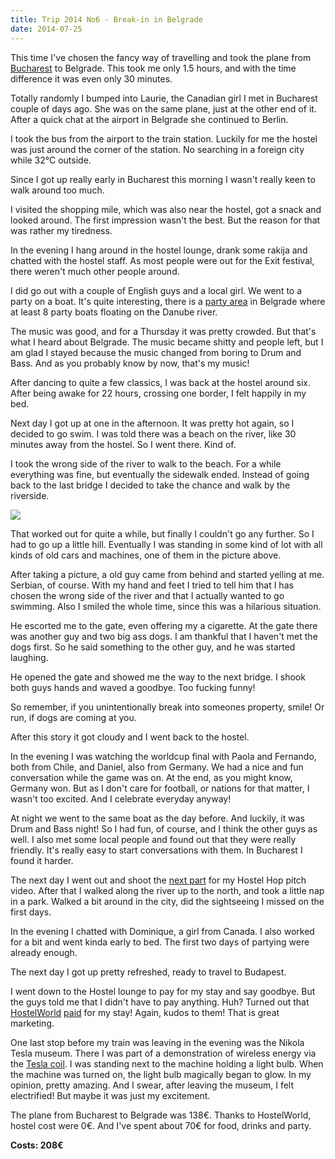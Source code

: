 ```yaml
---
title: Trip 2014 No6 - Break-in in Belgrade
date: 2014-07-25
---
```


This time I've chosen the fancy way of travelling and took the plane from
[Bucharest](/posts/big-bold-bucharest) to Belgrade. This took me
only 1.5 hours, and with the time difference it was even only 30 minutes.

Totally randomly I bumped into Laurie, the Canadian girl I met in Bucharest
couple of days ago. She was on the same plane, just at the other end of it.
After a quick chat at the airport in Belgrade she continued to Berlin.

I took the bus from the airport to the train station. Luckily for me the hostel
was just around the corner of the station. No searching in a foreign city while
32°C outside.

Since I got up really early in Bucharest this morning I wasn't really keen to
walk around too much.

I visited the shopping mile, which was also near the hostel, got a snack and
looked around. The first impression wasn't the best. But the reason for that was
rather my tiredness.

In the evening I hang around in the hostel lounge, drank some rakija and chatted
with the hostel staff. As most people were out for the Exit festival, there
weren't much other people around.

I did go out with a couple of English guys and a local girl. We went to a party
on a boat. It's quite interesting, there is a [party
area](https://www.google.de/maps/@44.8246625,20.4942638,15z) in Belgrade where
at least 8 party boats floating on the Danube river.

The music was good, and for a Thursday it was pretty crowded. But that's what I
heard about Belgrade. The music became shitty and people left, but I am glad I
stayed because the music changed from boring to Drum and Bass. And as you
probably know by now, that's my music!

After dancing to quite a few classics, I was back at the hostel around six.
After being awake for 22 hours, crossing one border, I felt happily in my bed.

Next day I got up at one in the afternoon. It was pretty hot again, so I decided
to go swim. I was told there was a beach on the river, like 30 minutes away from
the hostel. So I went there. Kind of.

I took the wrong side of the river to walk to the beach. For a while everything
was fine, but eventually the sidewalk ended. Instead of going back to the last
bridge I decided to take the chance and walk by the riverside.

![](/pictures/Serbia/Belgrade/100_1279.JPG)

That worked out for quite a while, but finally I couldn't go any further. So I
had to go up a little hill. Eventually I was standing in some kind of lot with
all kinds of old cars and machines, one of them in the picture above.

After taking a picture, a old guy came from behind and started yelling at me.
Serbian, of course. With my hand and feet I tried to tell him that I has chosen
the wrong side of the river and that I actually wanted to go swimming. Also I
smiled the whole time, since this was a hilarious situation.

He escorted me to the gate, even offering my a cigarette. At the gate there was
another guy and two big ass dogs. I am thankful that I haven't met the dogs
first. So he said something to the other guy, and he was started laughing.

He opened the gate and showed me the way to the next bridge. I shook both guys
hands and waved a goodbye. Too fucking funny!

So remember, if you unintentionally break into someones property, smile! Or run,
if dogs are coming at you.

After this story it got cloudy and I went back to the hostel.

In the evening I was watching the worldcup final with Paola and Fernando, both
from Chile, and Daniel, also from Germany. We had a nice and fun conversation
while the game was on. At the end, as you might know, Germany won. But as I
don't care for football, or nations for that matter, I wasn't too excited. And I
celebrate everyday anyway!

At night we went to the same boat as the day before. And luckily, it was Drum
and Bass night! So I had fun, of course, and I think the other guys as well. I
also met some local people and found out that they were really friendly. It's
really easy to start conversations with them. In Bucharest I found it harder.

The next day I went out and shoot the [next part](/posts/hostel-hop-pitch-scraps-3)
for my Hostel Hop pitch
video. After that I walked along the river up to the north, and took a little
nap in a park. Walked a bit around in the city, did the sightseeing I missed on
the first days.

In the evening I chatted with Dominique, a girl from Canada. I also worked for a
bit and went kinda early to bed. The first two days of partying were already
enough.

The next day I got up pretty refreshed, ready to travel to Budapest.

I went down to the Hostel lounge to pay for my stay and say goodbye. But the
guys told me that I didn't have to pay anything. Huh? Turned out that
[HostelWorld](http://www.hostelworld.com/)
[paid](https://twitter.com/mustardamus/status/489089223149228032) for my stay!
Again, kudos to them! That is great marketing.

One last stop before my train was leaving in the evening was the Nikola Tesla
museum. There I was part of a demonstration of wireless energy via the [Tesla coil](https://en.wikipedia.org/wiki/Tesla_Coil).
I was standing next to the
machine holding a light bulb. When the machine was turned on, the light bulb
magically began to glow. In my opinion, pretty amazing. And I swear, after
leaving the museum, I felt electrified! But maybe it was just my excitement.

The plane from Bucharest to Belgrade was 138€. Thanks to HostelWorld, hostel
cost were 0€. And I've spent about 70€ for food, drinks and party.

**Costs: 208€**

